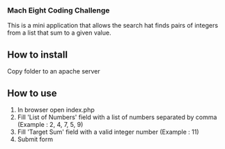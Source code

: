 ### Mach Eight Coding Challenge

This is a mini application that allows the search hat finds pairs of integers from a list that sum to a given value.

## How to install
Copy folder to an apache server

## How to use
1. In browser open index.php
2. Fill 'List of Numbers' field with a list of numbers separated by comma (Example : 2, 4, 7, 5, 9)
3. Fill 'Target Sum' field with a valid integer number (Example : 11)
4. Submit form
